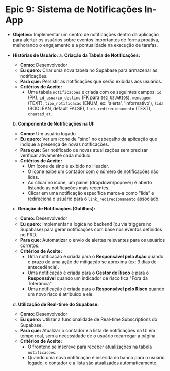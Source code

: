 # Epic 9: Sistema de Notificações In-App

- **Objetivo:** Implementar um centro de notificações dentro da aplicação para alertar os usuários sobre eventos importantes de forma proativa, melhorando o engajamento e a pontualidade na execução de tarefas.

- **Histórias de Usuário:**
  a. **Criação da Tabela de Notificações:**
    - **Como:** Desenvolvedor
    - **Eu quero:** Criar uma nova tabela no Supabase para armazenar as notificações.
    - **Para que:** Persistir as notificações que serão exibidas aos usuários.
    - **Critérios de Aceite:**
        - Uma tabela `notificacoes` é criada com os seguintes campos: `id` (PK), `id_usuario_destino` (FK para `002_USUARIOS`), `mensagem` (TEXT), `tipo_notificacao` (ENUM, ex: 'alerta', 'informativo'), `lida` (BOOLEAN, default FALSE), `link_redirecionamento` (TEXT), `created_at`.

  b. **Componente de Notificações na UI:**
    - **Como:** Um usuário logado
    - **Eu quero:** Ver um ícone de "sino" no cabeçalho da aplicação que indique a presença de novas notificações.
    - **Para que:** Ser notificado de novas atualizações sem precisar verificar ativamente cada módulo.
    - **Critérios de Aceite:**
        - Um ícone de sino é exibido no Header.
        - O ícone exibe um contador com o número de notificações não lidas.
        - Ao clicar no ícone, um painel (dropdown/popover) é aberto listando as notificações mais recentes.
        - Clicar em uma notificação específica marca-a como "lida" e redireciona o usuário para o `link_redirecionamento` associado.

  c. **Geração de Notificações (Gatilhos):**
    - **Como:** Desenvolvedor
    - **Eu quero:** Implementar a lógica no backend (ou via triggers no Supabase) para gerar notificações com base nos eventos definidos no PRD.
    - **Para que:** Automatizar o envio de alertas relevantes para os usuários corretos.
    - **Critérios de Aceite:**
        - Uma notificação é criada para o **Responsável pela Ação** quando o prazo de uma ação de mitigação se aproxima (ex: 3 dias de antecedência).
        - Uma notificação é criada para o **Gestor de Risco** e para o **Responsável** quando um indicador de risco fica "Fora da Tolerância".
        - Uma notificação é criada para o **Responsável pelo Risco** quando um novo risco é atribuído a ele.

  d. **Utilização de Real-time do Supabase:**
    - **Como:** Desenvolvedor
    - **Eu quero:** Utilizar a funcionalidade de Real-time Subscriptions do Supabase.
    - **Para que:** Atualizar o contador e a lista de notificações na UI em tempo real, sem a necessidade de o usuário recarregar a página.
    - **Critérios de Aceite:**
        - O frontend se inscreve para receber atualizações na tabela `notificacoes`.
        - Quando uma nova notificação é inserida no banco para o usuário logado, o contador e a lista são atualizados automaticamente.
